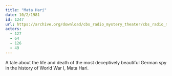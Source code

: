 ```yaml
---
title: "Mata Hari"
date: 10/2/1981
id: 1247
url: https://archive.org/download/cbs_radio_mystery_theater/cbs_radio_mystery_theater-1201-1250.zip/cbs_radio_mystery_theater-1201-1250%2Fcbsrmt_1247_mata_hari.mp3
actors:
  - 127
  - 64
  - 126
  - 49
---
```

A tale about the life and death of the most deceptively beautiful German spy in the history of World War I, Mata Hari.